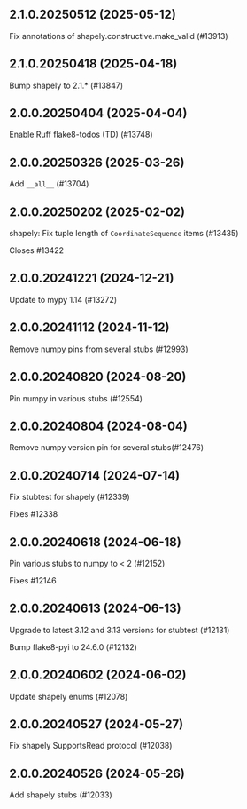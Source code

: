 ## 2.1.0.20250512 (2025-05-12)

Fix annotations of shapely.constructive.make_valid (#13913)

## 2.1.0.20250418 (2025-04-18)

Bump shapely to 2.1.* (#13847)

## 2.0.0.20250404 (2025-04-04)

Enable Ruff flake8-todos (TD) (#13748)

## 2.0.0.20250326 (2025-03-26)

Add `__all__` (#13704)

## 2.0.0.20250202 (2025-02-02)

shapely: Fix tuple length of `CoordinateSequence` items (#13435)

Closes #13422

## 2.0.0.20241221 (2024-12-21)

Update to mypy 1.14 (#13272)

## 2.0.0.20241112 (2024-11-12)

Remove numpy pins from several stubs (#12993)

## 2.0.0.20240820 (2024-08-20)

Pin numpy in various stubs (#12554)

## 2.0.0.20240804 (2024-08-04)

Remove numpy version pin for several stubs(#12476)

## 2.0.0.20240714 (2024-07-14)

Fix stubtest for shapely (#12339)

Fixes #12338

## 2.0.0.20240618 (2024-06-18)

Pin various stubs to numpy to < 2 (#12152)

Fixes #12146

## 2.0.0.20240613 (2024-06-13)

Upgrade to latest 3.12 and 3.13 versions for stubtest (#12131)

Bump flake8-pyi to 24.6.0 (#12132)

## 2.0.0.20240602 (2024-06-02)

Update shapely enums (#12078)

## 2.0.0.20240527 (2024-05-27)

Fix shapely SupportsRead protocol (#12038)

## 2.0.0.20240526 (2024-05-26)

Add shapely stubs (#12033)

